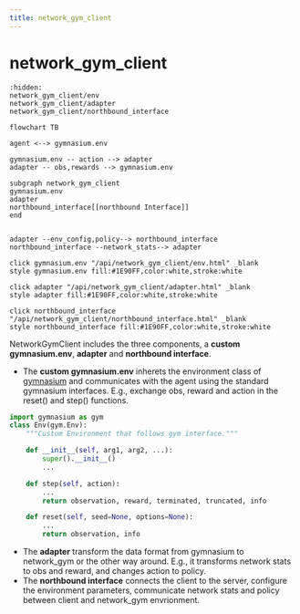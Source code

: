 ```yaml
---
title: network_gym_client
---
```


# network_gym_client

```{toctree}
:hidden:
network_gym_client/env
network_gym_client/adapter
network_gym_client/northbound_interface
```

```{mermaid}
flowchart TB

agent <--> gymnasium.env

gymnasium.env -- action --> adapter
adapter -- obs,rewards --> gymnasium.env

subgraph network_gym_client
gymnasium.env
adapter
northbound_interface[[northbound Interface]]
end


adapter --env_config,policy--> northbound_interface
northbound_interface --network_stats--> adapter

click gymnasium.env "/api/network_gym_client/env.html" _blank
style gymnasium.env fill:#1E90FF,color:white,stroke:white

click adapter "/api/network_gym_client/adapter.html" _blank
style adapter fill:#1E90FF,color:white,stroke:white

click northbound_interface "/api/network_gym_client/northbound_interface.html" _blank
style northbound_interface fill:#1E90FF,color:white,stroke:white

```

NetworkGymClient includes the three components, a **custom gymnasium.env**, **adapter** and **northbound interface**.
- The **custom gymnasium.env** inherets the environment class of [gymnasium](https://gymnasium.farama.org/) and communicates with the agent using the standard gymnasium interfaces. E.g., exchange obs, reward and action in the reset() and step() functions.
```python
import gymnasium as gym
class Env(gym.Env):
    """Custom Environment that follows gym interface."""

    def __init__(self, arg1, arg2, ...):
        super().__init__()
        ...

    def step(self, action):
        ...
        return observation, reward, terminated, truncated, info

    def reset(self, seed=None, options=None):
        ...
        return observation, info
```
- The **adapter** transform the data format from gymnasium to network_gym or the other way around. E.g., it transforms network stats to obs and reward, and changes action to policy.
- The **northbound interface** connects the client to the server, configure the environment parameters, communicate network stats and policy between client and network_gym envrionment.